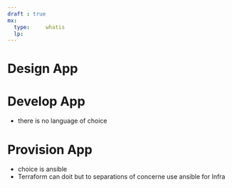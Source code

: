 ```yaml
---
draft : true
mx:  
  type:     whatis
  lp:
---
```





# Design App
# Develop App
- there is no language of choice
# Provision App
- choice is ansible 
- Terraform can doit but to separations of concerne use ansible for Infra